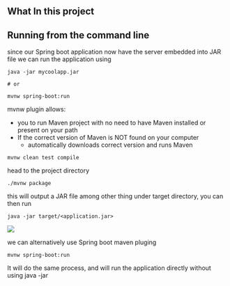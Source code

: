 ## What In this project


## Running from the command line

since our Spring boot application now have the server embedded into JAR file we can run the application using

```
java -jar mycoolapp.jar

# or

mvnw spring-boot:run
```
mvnw plugin allows:
- you to run Maven project with no need to have Maven installed or present on your path
- If the correct version of Maven is NOT found on your computer
    - automatically downloads correct version and runs Maven

```
mvnw clean test compile
```
head to the project directory

```
./mvnw package 
```

this will output a JAR file among other thing under target directory, you can then run

```
java -jar target/<application.jar>
```

![](https://i.imgur.com/Ayyymvy.png)

we can alternatively use Spring boot maven pluging

```
mvnw spring-boot:run
```

It will do the same process, and will run the application directly without using java -jar 


